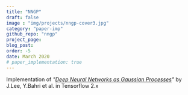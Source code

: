 ```yaml
---
title: "NNGP"
draft: false
image : "img/projects/nngp-cover3.jpg"
category: "paper-imp"
github_repo: "nngp"
project_page:
blog_post: 
order: -5
date: March 2020
# paper_implementation: true
---
```


Implementation of *"[Deep Neural Networks as Gaussian Processes](https://arxiv.org/abs/1711.00165)"* by J.Lee, Y.Bahri et al. in Tensorflow 2.x
